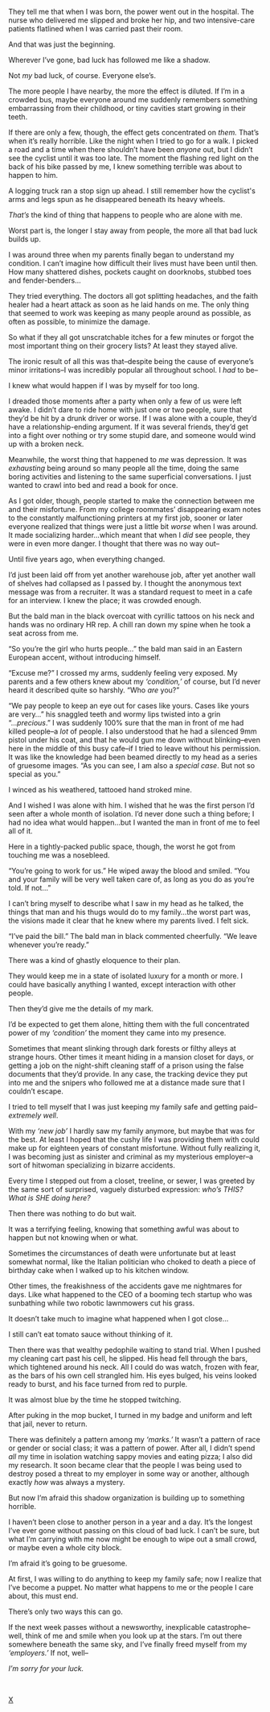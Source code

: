 They tell me that when I was born, the power went out in the hospital. The nurse who delivered me slipped and broke her hip, and two intensive-care patients flatlined when I was carried past their room. 

And that was just the beginning.

Wherever I’ve gone, bad luck has followed me like a shadow.

Not *my* bad luck, of course. Everyone else’s. 

The more people I have nearby, the more the effect is diluted. If I’m in a crowded bus, maybe everyone around me suddenly remembers something embarrassing from their childhood, or tiny cavities start growing in their teeth. 

If there are only a few, though, the effect gets concentrated on *them.* That’s when it’s really horrible. Like the night when I tried to go for a walk. I picked a road and a time when there shouldn’t have been *anyone* out, but I didn’t see the cyclist until it was too late. The moment the flashing red light on the back of his bike passed by me, I knew something terrible was about to happen to him.

A logging truck ran a stop sign up ahead. I still remember how the cyclist's arms and legs spun as he disappeared beneath its heavy wheels. 

*That’s* the kind of thing that happens to people who are alone with me. 

Worst part is, the longer I stay away from people, the more all that bad luck builds up. 

I was around three when my parents finally began to understand my condition. I can’t imagine how difficult their lives must have been until then. How many shattered dishes, pockets caught on doorknobs, stubbed toes and fender-benders... 

They tried everything. The doctors all got splitting headaches, and the faith healer had a heart attack as soon as he laid hands on me. The only thing that seemed to work was keeping as many people around as possible, as often as possible, to minimize the damage. 

So what if they all got unscratchable itches for a few minutes or forgot the most important thing on their grocery lists? At least they stayed alive. 

The ironic result of all this was that–despite being the cause of everyone’s minor irritations–I was incredibly popular all throughout school. I *had* to be–

I knew what would happen if I was by myself for too long. 

I dreaded those moments after a party when only a few of us were left awake. I didn’t dare to ride home with just one or two people, sure that they’d be hit by a drunk driver or worse. If I was alone with a couple, they’d have a relationship-ending argument. If it was several friends, they’d get into a fight over nothing or try some stupid dare, and someone would wind up with a broken neck. 

Meanwhile, the worst thing that happened to *me* was depression. It was *exhausting* being around so many people all the time, doing the same boring activities and listening to the same superficial conversations. I just wanted to crawl into bed and read a book for once. 

As I got older, though, people started to make the connection between me and their misfortune. From my college roommates’ disappearing exam notes to the constantly malfunctioning printers at my first job, sooner or later everyone realized that things were just a little bit *worse* when I was around. It made socializing harder…which meant that when I *did* see people, they were in even more danger. I thought that there was no way out–

Until five years ago, when everything changed. 

I’d just been laid off from yet another warehouse job, after yet another wall of shelves had collapsed as I passed by. I thought the anonymous text message was from a recruiter. It was a standard request to meet in a cafe for an interview. I knew the place; it was crowded enough. 

But the bald man in the black overcoat with cyrillic tattoos on his neck and hands was no ordinary HR rep. A chill ran down my spine when he took a seat across from me. 

“So you’re the girl who hurts people…” the bald man said in an Eastern European accent, without introducing himself.

“Excuse me?” I crossed my arms, suddenly feeling very exposed. My parents and a few others knew about my *‘condition,’* of course, but I’d never heard it described quite so harshly. “Who *are* you?”

“We pay people to keep an eye out for cases like yours. Cases like yours are very…” his snaggled teeth and wormy lips twisted into a grin “...*precious*.” I was suddenly 100% sure that the man in front of me had killed people–a *lot* of people. I also understood that he had a silenced 9mm pistol under his coat, and that he would gun me down without blinking–even here in the middle of this busy cafe–if I tried to leave without his permission. It was like the knowledge had been beamed directly to my head as a series of gruesome images. “As you can see, I am also a *special case*. But not so special as you.”

I winced as his weathered, tattooed hand stroked mine. 

And I wished I was alone with him. I wished that he was the first person I’d seen after a whole month of isolation. I’d never done such a thing before; I had no idea what would happen…but I wanted the man in front of me to feel all of it.

Here in a tightly-packed public space, though, the worst he got from touching me was a nosebleed. 

“You’re going to work for us.” He wiped away the blood and smiled. “You and your family will be very well taken care of, as long as you do as you’re told. If not…”

I can’t bring myself to describe what I saw in my head as he talked, the things that man and his thugs would do to my family…the worst part was, the visions made it clear that he knew where my parents lived. I felt sick. 

“I’ve paid the bill.” The bald man in black commented cheerfully. “We leave whenever you’re ready.” 

There was a kind of ghastly eloquence to their plan.

They would keep me in a state of isolated luxury for a month or more. I could have basically anything I wanted, except interaction with other people.

Then they’d give me the details of my mark. 

I’d be expected to get them alone, hitting them with the full concentrated power of my *‘condition’* the moment they came into my presence. 

Sometimes that meant slinking through dark forests or filthy alleys at strange hours. Other times it meant hiding in a mansion closet for days, or getting a job on the night-shift cleaning staff of a prison using the false documents that they’d provide. In any case, the tracking device they put into me and the snipers who followed me at a distance made sure that I couldn’t escape.

I tried to tell myself that I was just keeping my family safe and getting paid–*extremely well*. 

With my *‘new job’* I hardly saw my family anymore, but maybe that was for the best. At least I hoped that the cushy life I was providing them with could make up for eighteen years of constant misfortune. Without fully realizing it, I was becoming just as sinister and criminal as my mysterious employer–a sort of hitwoman specializing in bizarre accidents.

Every time I stepped out from a closet, treeline, or sewer, I was greeted by the same sort of surprised, vaguely disturbed expression: *who’s THIS? What is SHE doing here?* 

Then there was nothing to do but wait. 

It was a terrifying feeling, knowing that something awful was about to happen but not knowing when or what. 

Sometimes the circumstances of death were unfortunate but at least somewhat normal, like the Italian politician who choked to death a piece of birthday cake when I walked up to his kitchen window. 

Other times, the freakishness of the accidents gave me nightmares for days. Like what happened to the CEO of a booming tech startup who was sunbathing while two robotic lawnmowers cut his grass. 

It doesn’t take much to imagine what happened when I got close... 

I still can’t eat tomato sauce without thinking of it.

Then there was that wealthy pedophile waiting to stand trial. When I pushed my cleaning cart past his cell, he slipped. His head fell through the bars, which tightened around his neck. All I could do was watch, frozen with fear, as the bars of his own cell strangled him. His eyes bulged, his veins looked ready to burst, and his face turned from red to purple. 

It was almost blue by the time he stopped twitching. 

After puking in the mop bucket, I turned in my badge and uniform and left that jail, never to return.

There was definitely a pattern among my *‘marks.’* It wasn’t a pattern of race or gender or social class; it was a pattern of power. After all, I didn’t spend *all* my time in isolation watching sappy movies and eating pizza; I also did my research. It soon became clear that the people I was being used to destroy posed a threat to my employer in some way or another, although exactly *how* was always a mystery. 

But now I’m afraid this shadow organization is building up to something horrible.

I haven’t been close to another person in a year and a day. It’s the longest I’ve ever gone without passing on this cloud of bad luck. I can’t be sure, but what I’m carrying with me now might be enough to wipe out a small crowd, or maybe even a whole city block.

I’m afraid it’s going to be gruesome. 

At first, I was willing to do anything to keep my family safe; now I realize that I’ve become a puppet. No matter what happens to me or the people I care about, this must end. 

There’s only two ways this can go.

If the next week passes without a newsworthy, inexplicable catastrophe–well, think of me and smile when you look up at the stars. I’m out there somewhere beneath the same sky, and I’ve finally freed myself from my *‘employers.’* If not, well–

*I’m sorry for your luck.* 

&#x200B;

[X](https://www.reddit.com/r/beardify)